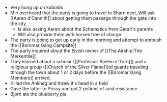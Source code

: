 - Very hung up on kobolds
- Miri overheard that the party is going to travel to Sharn next, Will ask [[Aeren d'Cannith]] about getting them passage through the gate into the city
	- Is also asking Aeren about the Schematics from Geralt's parents
	- Will also provide them with horses free of charge
- The party is going to get up early in the morning and attempt to ambush the [[Boromar Gang Campsite]]
- The party inquired about the Elvish owner of [[The Airship|The Merkentile]]
- They learned about a scholar ([[Professor Baelen ir'Torn]]) and a religious group ([[Church of the Silver Flame]])of guards traveling through the town about 1 or 2 days before the [[Boromar Gang Members]] arrived.
- Killed the Ankheg and threw it's head in a field
- Gave the latter to Prissy and got 2 potions of acid resistance
- Bjorn ate the blueberry pie